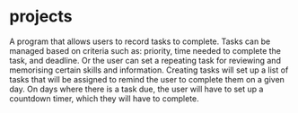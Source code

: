 # projects

A program that allows users to record tasks to complete. Tasks can be managed based on criteria such as: priority, time needed to complete the task, and deadline. Or the user can set a
repeating task for reviewing and memorising certain skills and information. Creating tasks will set up a list of tasks that will be assigned to remind the user to complete them on a given day. On days where there is a task due, the user will have to set up a countdown timer, which they will have to complete.
